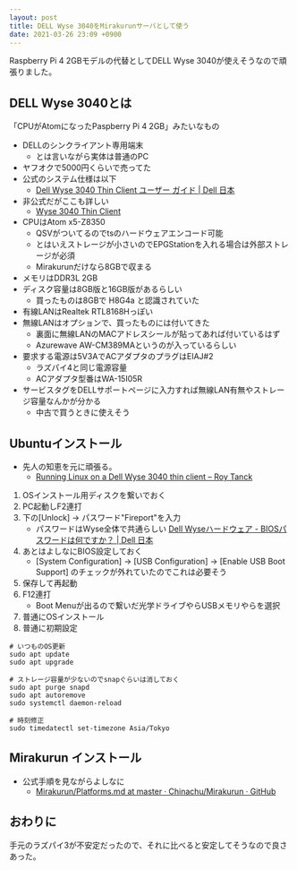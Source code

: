 ```yaml
---
layout: post
title: DELL Wyse 3040をMirakurunサーバとして使う
date: 2021-03-26 23:09 +0900
---
```

Raspberry Pi 4 2GBモデルの代替としてDELL Wyse 3040が使えそうなので頑張りました。

DELL Wyse 3040とは
-------------------
「CPUがAtomになったPaspberry Pi 4 2GB」みたいなもの

* DELLのシンクライアント専用端末
    * とは言いながら実体は普通のPC
* ヤフオクで5000円くらいで売ってた
* 公式のシステム仕様は以下
    * [Dell Wyse 3040 Thin Client ユーザー ガイド \| Dell 日本](https://www.dell.com/support/manuals/ja-jp/wyse-3040-thin-client/3040_ug/%E3%82%B7%E3%82%B9%E3%83%86%E3%83%A0%E4%BB%95%E6%A7%98?guid=guid-b35dd1df-32f3-4c36-84a9-52d9a5c0810c&lang=ja-jp)
* 非公式だがここも詳しい
    * [Wyse 3040 Thin Client](https://www.parkytowers.me.uk/thin/wyse/3040/)
* CPUはAtom x5-Z8350
    * QSVがついてるのでtsのハードウェアエンコード可能
    * とはいえストレージが小さいのでEPGStationを入れる場合は外部ストレージが必須
    * Mirakurunだけなら8GBで収まる
* メモリはDDR3L 2GB
* ディスク容量は8GB版と16GB版があるらしい
    * 買ったものは8GBで H8G4a と認識されていた
* 有線LANはRealtek RTL8168Hっぽい
* 無線LANはオプションで、買ったものには付いてきた
    * 裏面に無線LANのMACアドレスシールが貼ってあれば付いているはず
    * Azurewave AW-CM389MAというのが入っているらしい
* 要求する電源は5V3AでACアダプタのプラグはEIAJ#2
    * ラズパイ4と同じ電源容量
    * ACアダプタ型番はWA-15I05R
* サービスタグをDELLサポートページに入力すれば無線LAN有無やストレージ容量なんかが分かる
    * 中古で買うときに使えそう

Ubuntuインストール
-------------------
* 先人の知恵を元に頑張る。
    * [Running Linux on a Dell Wyse 3040 thin client – Roy Tanck](https://roytanck.com/2020/05/13/running-linux-on-a-dell-wyse-3040-thin-client/)

1. OSインストール用ディスクを繋いでおく
1. PC起動しF2連打
1. 下の[Unlock] -> パスワード"Fireport"を入力
    * パスワードはWyse全体で共通らしい [Dell Wyseハードウェア - BIOSパスワードは何ですか？ \| Dell 日本](https://www.dell.com/support/kbdoc/ja-jp/000128600/dell-wyse%E3%83%8F%E3%83%BC%E3%83%89%E3%82%A6%E3%82%A7%E3%82%A2-bios%E3%83%91%E3%82%B9%E3%83%AF%E3%83%BC%E3%83%89%E3%81%AF%E4%BD%95%E3%81%A7%E3%81%99%E3%81%8B)
1. あとはよしなにBIOS設定しておく
    * [System Configuration] -> [USB Configuration] -> [Enable USB Boot Support] のチェックが外れていたのでこれは必要そう
1. 保存して再起動
1. F12連打
    * Boot Menuが出るので繋いだ光学ドライブやらUSBメモリやらを選択
1. 普通にOSインストール
1. 普通に初期設定

``` shell
# いつものOS更新
sudo apt update
sudo apt upgrade

# ストレージ容量が少ないのでsnapぐらいは消しておく
sudo apt purge snapd
sudo apt autoremove
sudo systemctl daemon-reload

# 時刻修正
sudo timedatectl set-timezone Asia/Tokyo
```

Mirakurun インストール
-------------------
* 公式手順を見ながらよしなに
    * [Mirakurun/Platforms.md at master · Chinachu/Mirakurun · GitHub](https://github.com/Chinachu/Mirakurun/blob/master/doc/Platforms.md)

おわりに
-------------------
手元のラズパイ3が不安定だったので、それに比べると安定してそうなので良さあった。
